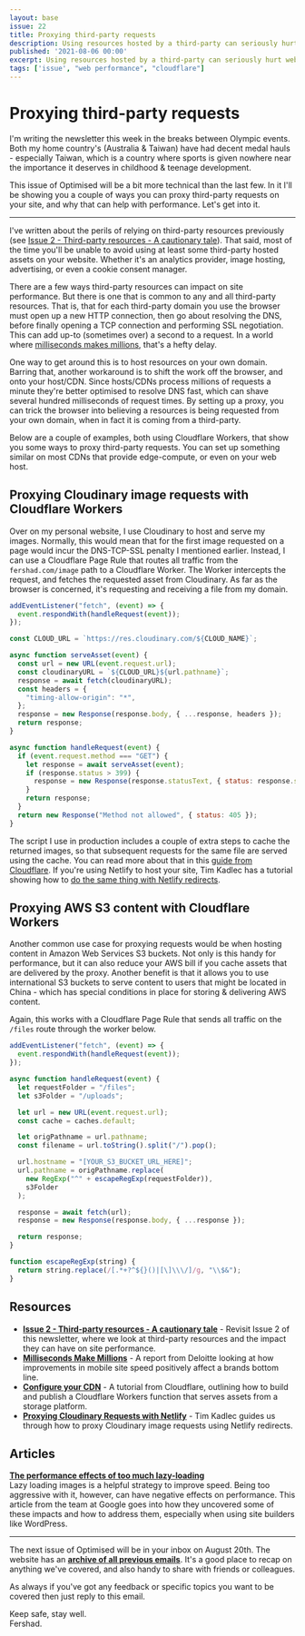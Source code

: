 ```yaml
---
layout: base
issue: 22
title: Proxying third-party requests
description: Using resources hosted by a third-party can seriously hurt website performance in a few ways, one of which is the need for the browser to establish a connection with another domain. In this issue, we'll cover how you can use a proxy to reduce the performance impact of this connection step.
published: '2021-08-06 00:00'
excerpt: Using resources hosted by a third-party can seriously hurt website performance in a few ways, one of which is the need for the browser to establish a connection with another domain. In this issue, we'll cover how you can use a proxy to reduce the performance impact of this connection step.
tags: ['issue', "web performance", "cloudflare"]
---
```


# Proxying third-party requests

I'm writing the newsletter this week in the breaks between Olympic events. Both my home country's (Australia & Taiwan) have had decent medal hauls - especially Taiwan, which is a country where sports is given nowhere near the importance it deserves in childhood & teenage development.

This issue of Optimised will be a bit more technical than the last few. In it I'll be showing you a couple of ways you can proxy third-party requests on your site, and why that can help with performance. Let's get into it.

---

I've written about the perils of relying on third-party resources previously (see [Issue 2 - Third-party resources - A cautionary tale](https://optimised.email/issues/issue-2-third-party-resources-a-cautionary-tale)). That said, most of the time you'll be unable to avoid using at least some third-party hosted assets on your website. Whether it's an analytics provider, image hosting, advertising, or even a cookie consent manager.

There are a few ways third-party resources can impact on site performance. But there is one that is common to any and all third-party resources. That is, that for each third-party domain you use the browser must open up a new HTTP connection, then go about resolving the DNS, before finally opening a TCP connection and performing SSL negotiation. This can add up-to (sometimes over) a second to a request. In a world where [milliseconds makes millions](https://www2.deloitte.com/ie/en/pages/consulting/articles/milliseconds-make-millions.html), that's a hefty delay.

One way to get around this is to host resources on your own domain. Barring that, another workaround is to shift the work off the browser, and onto your host/CDN. Since hosts/CDNs process millions of requests a minute they're better optimised to resolve DNS fast, which can shave several hundred milliseconds of request times. By setting up a proxy, you can trick the browser into believing a resources is being requested from your own domain, when in fact it is coming from a third-party.

Below are a couple of examples, both using Cloudflare Workers, that show you some ways to proxy third-party requests. You can set up something similar on most CDNs that provide edge-compute, or even on your web host.

## Proxying Cloudinary image requests with Cloudflare Workers

Over on my personal website, I use Cloudinary to host and serve my images. Normally, this would mean that for the first image requested on a page would incur the DNS-TCP-SSL penalty I mentioned earlier. Instead, I can use a Cloudflare Page Rule that routes all traffic from the `fershad.com/image` path to a Cloudflare Worker. The Worker intercepts the request, and fetches the requested asset from Cloudinary. As far as the browser is concerned, it's requesting and receiving a file from my domain.

```js
addEventListener("fetch", (event) => {
  event.respondWith(handleRequest(event));
});

const CLOUD_URL = `https://res.cloudinary.com/${CLOUD_NAME}`;

async function serveAsset(event) {
  const url = new URL(event.request.url);
  const cloudinaryURL = `${CLOUD_URL}${url.pathname}`;
  response = await fetch(cloudinaryURL);
  const headers = {
    "timing-allow-origin": "*",
  };
  response = new Response(response.body, { ...response, headers });
  return response;
}

async function handleRequest(event) {
  if (event.request.method === "GET") {
    let response = await serveAsset(event);
    if (response.status > 399) {
      response = new Response(response.statusText, { status: response.status });
    }
    return response;
  }
  return new Response("Method not allowed", { status: 405 });
}
```

The script I use in production includes a couple of extra steps to cache the returned images, so that subsequent requests for the same file are served using the cache. You can read more about that in this [guide from Cloudflare](https://developers.cloudflare.com/workers/tutorials/configure-your-cdn). If you're using Netlify to host your site, Tim Kadlec has a tutorial showing how to [do the same thing with Netlify redirects](https://timkadlec.com/remembers/2020-11-17-netlify-proxy-requests/).

## Proxying AWS S3 content with Cloudflare Workers

Another common use case for proxying requests would be when hosting content in Amazon Web Services S3 buckets. Not only is this handy for performance, but it can also reduce your AWS bill if you cache assets that are delivered by the proxy. Another benefit is that it allows you to use international S3 buckets to serve content to users that might be located in China - which has special conditions in place for storing & delivering AWS content.

Again, this works with a Cloudflare Page Rule that sends all traffic on the `/files` route through the worker below.

```js
addEventListener("fetch", (event) => {
  event.respondWith(handleRequest(event));
});

async function handleRequest(event) {
  let requestFolder = "/files";
  let s3Folder = "/uploads";

  let url = new URL(event.request.url);
  const cache = caches.default;

  let origPathname = url.pathname;
  const filename = url.toString().split("/").pop();

  url.hostname = "[YOUR_S3_BUCKET_URL_HERE]";
  url.pathname = origPathname.replace(
    new RegExp("^" + escapeRegExp(requestFolder)),
    s3Folder
  );

  response = await fetch(url);
  response = new Response(response.body, { ...response });

  return response;
}

function escapeRegExp(string) {
  return string.replace(/[.*+?^${}()|[\]\\\/]/g, "\\$&");
}
```

## Resources

- [**Issue 2 - Third-party resources - A cautionary tale**](https://optimised.email/issues/issue-2-third-party-resources-a-cautionary-tale) - Revisit Issue 2 of this newsletter, where we look at third-party resources and the impact they can have on site performance.
- **[Milliseconds Make Millions](https://www2.deloitte.com/ie/en/pages/consulting/articles/milliseconds-make-millions.html)** - A report from Deloitte looking at how improvements in mobile site speed positively affect a brands bottom line.
- [**Configure your CDN**](https://developers.cloudflare.com/workers/tutorials/configure-your-cdn) - A tutorial from Cloudflare, outlining how to build and publish a Cloudflare Workers function that serves assets from a storage platform.
- **[Proxying Cloudinary Requests with Netlify](https://timkadlec.com/remembers/2020-11-17-netlify-proxy-requests/)** - Tim Kadlec guides us through how to proxy Cloudinary image requests using Netlify redirects.

## Articles

**[The performance effects of too much lazy-loading](https://web.dev/lcp-lazy-loading/)**  
Lazy loading images is a helpful strategy to improve speed. Being too aggressive with it, however, can have negative effects on performance. This article from the team at Google goes into how they uncovered some of these impacts and how to address them, especially when using site builders like WordPress.

---

The next issue of Optimised will be in your inbox on August 20th. The website has an **[archive of all previous emails](https://optimised.email/)**. It's a good place to recap on anything we've covered, and also handy to share with friends or colleagues.

As always if you've got any feedback or specific topics you want to be covered then just reply to this email.

Keep safe, stay well.  
Fershad.
